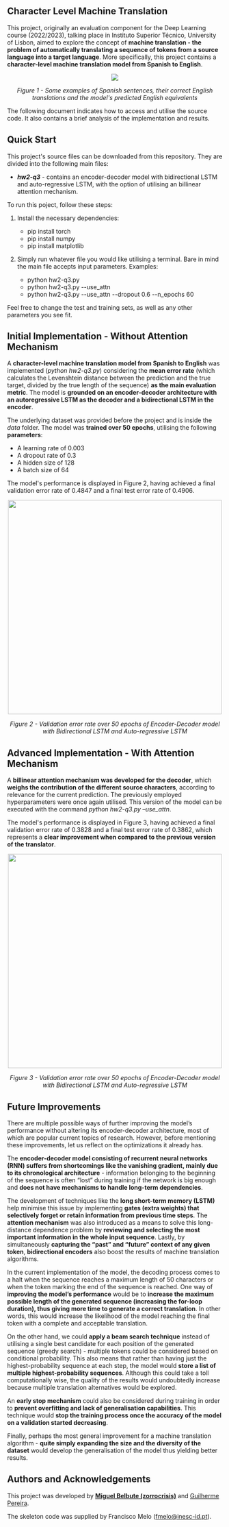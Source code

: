 ## **Character Level Machine Translation**
This project, originally an evaluation component for the Deep Learning course (2022/2023), talking place in Instituto Superior Técnico, University of Lisbon, aimed to explore the concept of **machine translation - the problem of automatically translating a sequence of tokens from a source language into a target language**. More specifically, this project contains a **character-level machine translation model from Spanish to English**.


<p align="center">
  <img src="https://github.com/user-attachments/assets/55b0cf28-1746-401f-9650-157afdc5abb8"/>
</p>

<p align="center">
  <i>Figure 1 - Some examples of Spanish sentences, their correct English translations and the model's predicted English equivalents</i>
</p>

The following document indicates how to access and utilise the source code. It also contains a brief analysis of the implementation and results.

## **Quick Start**
This project's source files can be downloaded from this repository. They are divided into the following main files:
- ***hw2-q3*** - contains an encoder-decoder model with bidirectional LSTM and auto-regressive LSTM, with the option of utilising an billinear attention mechanism.

To run this poject, follow these steps:
1. Install the necessary dependencies:
     - pip install torch
     - pip install numpy
     - pip install matplotlib
  
2. Simply run whatever file you would like utilising a terminal. Bare in mind the main file accepts input parameters. Examples:
     - python hw2-q3.py
     - python hw2-q3.py --use_attn
     - python hw2-q3.py --use_attn --dropout 0.6 --n_epochs 60
  
Feel free to change the test and training sets, as well as any other parameters you see fit.

## **Initial Implementation - Without Attention Mechanism**
A **character-level machine translation model from Spanish to English** was implemented (*python hw2-q3.py*) considering the **mean error rate** (which calculates the Levenshtein distance between the prediction and the true target, divided by the true length of the sequence) **as the main evaluation metric**. The model is **grounded on an encoder-decoder architecture with an autoregressive LSTM as the decoder and a bidirectional LSTM in the encoder**. 

The underlying dataset was provided before the project and is inside the *data* folder. The model was **trained over 50 epochs**, utilising the following **parameters**: 
- A learning rate of 0.003
- A dropout rate of 0.3
- A hidden size of 128
- A batch size of 64

The model's performance is displayed in Figure 2, having achieved a final validation error rate of 0.4847 and a final test error rate of 0.4906.

<p align="center">
  <img height=500 src="https://github.com/user-attachments/assets/e632f733-2b80-4b28-97eb-a32c5e54b7ab"/>
</p>

<p align="center">
  <i>Figure 2 - Validation error rate over 50 epochs of Encoder-Decoder model with Bidirectional LSTM and Auto-regressive LSTM</i>
</p>

## **Advanced Implementation - With Attention Mechanism**
A **billinear attention mechanism was developed for the decoder**, which **weighs the contribution of the different source characters**, according to relevance for the current prediction. The previously employed hyperparameters were once again utilised. This version of the model can be executed with the command *python hw2-q3.py –use_attn*.

The model's performance is displayed in Figure 3, having achieved a final validation error rate of 0.3828 and a final test error rate of 0.3862, which represents a **clear improvement when compared to the previous version of the translator**.

<p align="center">
  <img height=500 src="https://github.com/user-attachments/assets/8e6ffa23-44bd-4573-a69c-486d6f02bdcd"/>
</p>

<p align="center">
  <i>Figure 3 - Validation error rate over 50 epochs of Encoder-Decoder model with Bidirectional LSTM and Auto-regressive LSTM</i>
</p>

## **Future Improvements**
There are multiple possible ways of further improving the model’s performance without altering its encoder-decoder architecture, most of which are popular current topics of research. However, before mentioning these improvements, let us reflect on the optimizations it already has.

The **encoder-decoder model consisting of recurrent neural networks (RNN) suffers from shortcomings like the vanishing gradient, mainly due to its chronological architecture** - information belonging to the beginning of the sequence is often “lost” during training if the network is big enough and **does not have mechanisms to handle long-term dependencies**. 

The development of techniques like the **long short-term memory (LSTM)** help minimise this issue by implementing **gates (extra weights) that selectively forget or retain information from previous time steps**. The **attention mechanism** was also introduced as a means to solve this long-distance dependence problem by **reviewing and selecting the most important information in the whole input sequence**. Lastly, by simultaneously **capturing the “past” and “future” context of any given token**, **bidirectional encoders** also boost the results of machine translation algorithms.

In the current implementation of the model, the decoding process comes to a halt when the sequence reaches a maximum length of 50 characters or when the token marking the end of the sequence is reached. One way of **improving the model’s performance** would be to **increase the maximum possible length of the generated sequence (increasing the for-loop duration), thus giving more time to generate a correct translation**. In other words, this would increase the likelihood of the model reaching the final token with a complete and acceptable translation.

On the other hand, we could **apply a beam search technique** instead of utilising a single best candidate for each position of the generated sequence (greedy search) - multiple tokens could be considered based on conditional probability. This also means that rather than having just the highest-probability sequence at each step, the model would **store a list of multiple highest-probability sequences**. Although this could take a toll computationally wise, the quality of the results would undoubtedly increase because multiple translation alternatives would be explored.

An **early stop mechanism** could also be considered during training in order to **prevent overfitting and lack of generalisation capabilities**. This technique would **stop the training process once the accuracy of the model on a validation started decreasing**.

Finally, perhaps the most general improvement for a machine translation algorithm - **quite simply expanding the size and the diversity of the dataset** would develop the generalisation of the model thus yielding better results.

## **Authors and Acknowledgements**
This project was developed by **[Miguel Belbute (zorrocrisis)](https://github.com/zorrocrisis)** and [Guilherme Pereira](https://github.com/the-Kob).

The skeleton code was supplied by Francisco Melo (fmelo@inesc-id.pt).
